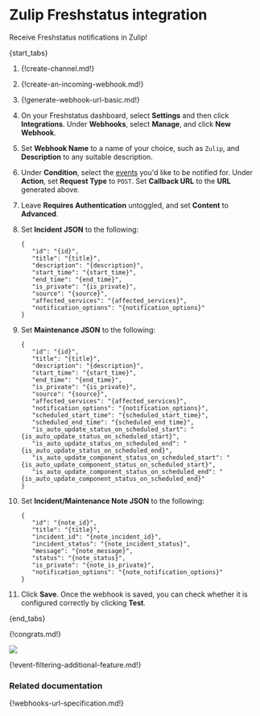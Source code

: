 # Zulip Freshstatus integration

Receive Freshstatus notifications in Zulip!

{start_tabs}

1. {!create-channel.md!}

1. {!create-an-incoming-webhook.md!}

1. {!generate-webhook-url-basic.md!}

1. On your Freshstatus dashboard, select **Settings** and then click
   **Integrations**. Under **Webhooks**, select **Manage**, and click
   **New Webhook**.

1. Set **Webhook Name** to a name of your choice, such as `Zulip`, and
   **Description** to any suitable description.

1. Under **Condition**, select the [events](#filtering-incoming-events)
   you'd like to be notified for. Under **Action**, set **Request Type**
   to `POST`. Set **Callback URL** to the **URL** generated above.

1. Leave **Requires Authentication** untoggled, and set **Content** to
   **Advanced**.

1. Set **Incident JSON** to the following:

      ```
      {
         "id": "{id}",
         "title": "{title}",
         "description": "{description}",
         "start_time": "{start_time}",
         "end_time": "{end_time}",
         "is_private": "{is_private}",
         "source": "{source}",
         "affected_services": "{affected_services}",
         "notification_options": "{notification_options}"
      }
      ```

1. Set **Maintenance JSON** to the following:

      ```
      {
         "id": "{id}",
         "title": "{title}",
         "description": "{description}",
         "start_time": "{start_time}",
         "end_time": "{end_time}",
         "is_private": "{is_private}",
         "source": "{source}",
         "affected_services": "{affected_services}",
         "notification_options": "{notification_options}",
         "scheduled_start_time": "{scheduled_start_time}",
         "scheduled_end_time": "{scheduled_end_time}",
         "is_auto_update_status_on_scheduled_start": "{is_auto_update_status_on_scheduled_start}",
         "is_auto_update_status_on_scheduled_end": "{is_auto_update_status_on_scheduled_end}",
         "is_auto_update_component_status_on_scheduled_start": "{is_auto_update_component_status_on_scheduled_start}",
         "is_auto_update_component_status_on_scheduled_end": "{is_auto_update_component_status_on_scheduled_end}"
      }
      ```

1. Set **Incident/Maintenance Note JSON** to the following:

      ```
      {
         "id": "{note_id}",
         "title": "{title}",
         "incident_id": "{note_incident_id}",
         "incident_status": "{note_incident_status}",
         "message": "{note_message}",
         "status": "{note_status}",
         "is_private": "{note_is_private}",
         "notification_options": "{note_notification_options}"
      }
      ```

1. Click **Save**. Once the webhook is saved, you can check whether it
   is configured correctly by clicking **Test**.

{end_tabs}

{!congrats.md!}

![](/static/images/integrations/freshstatus/001.png)

{!event-filtering-additional-feature.md!}

### Related documentation

{!webhooks-url-specification.md!}
